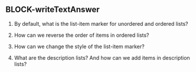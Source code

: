 ## BLOCK-writeTextAnswer

1. By default, what is the list-item marker for unordered and ordered lists?

2. How can we reverse the order of items in ordered lists?

3. How can we change the style of the list-item marker?

4. What are the description lists? And how can we add items in description lists?
